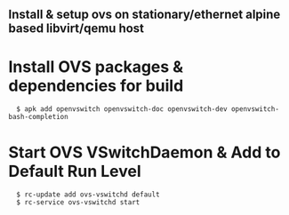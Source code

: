 ## Install & setup ovs on stationary/ethernet alpine based libvirt/qemu host
<h1

# Install OVS packages & dependencies for build
      $ apk add openvswitch openvswitch-doc openvswitch-dev openvswitch-bash-completion

# Start OVS VSwitchDaemon & Add to Default Run Level
      $ rc-update add ovs-vswitchd default
      $ rc-service ovs-vswitchd start

